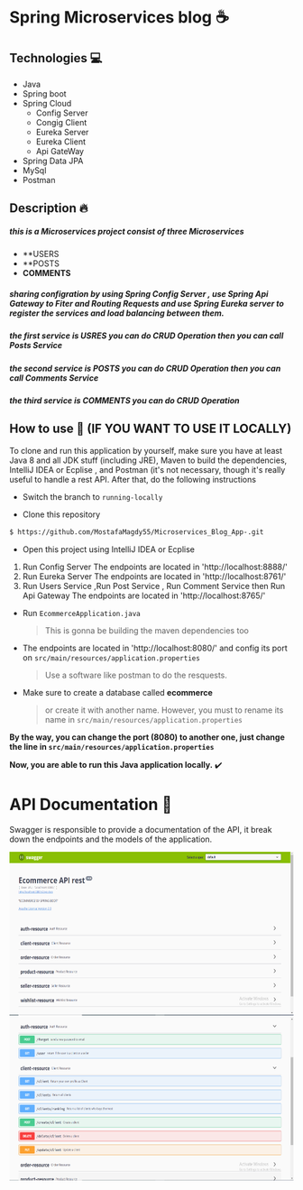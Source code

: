 # Spring Microservices blog :coffee:



## Technologies :computer:

- Java
- Spring boot
- Spring Cloud
   - Config Server
   - Congig Client
   - Eureka Server
   - Eureka Client
   -  Api GateWay 
- Spring Data JPA 
- MySql
- Postman


## Description :fire: 

##### this is a Microservices project consist of three Microservices 
- **USERS
- **POSTS
- **COMMENTS**
 ##### sharing  configration by using Spring Config Server , use Spring Api Gateway to Fiter and Routing  Requests and use Spring Eureka server to register the services and load balancing between them.
 
##### the first service is USRES you can do CRUD Operation then you can call Posts Service
##### the second service is POSTS you can do CRUD Operation then you can call Comments Service
##### the third service is COMMENTS you can do CRUD Operation 



## How to use :wave: (IF YOU WANT TO USE IT LOCALLY) 

To clone and run this application by yourself, make sure you have at least Java 8 and all JDK stuff (including JRE), Maven to build the dependencies,
IntelliJ IDEA or Ecplise , and Postman (it's not necessary, though it's really useful to handle a rest API. After that, do the following instructions

- Switch the branch to ```running-locally```

- Clone this repository
```bash
$ https://github.com/MostafaMagdy55/Microservices_Blog_App-.git
```
- Open this project using  IntelliJ IDEA or Ecplise
 
1.  Run Config Server The endpoints are located in 'http://localhost:8888/'
2.  Run Eureka Server The endpoints are located in 'http://localhost:8761/'
3.  Run Users Service ,Run Post Service , Run Comment Service then Run  Api Gateway The endpoints are located in 'http://localhost:8765/'
 

 
 
 
- Run ```EcommerceApplication.java```
  > This is gonna be building the maven dependencies too

- The endpoints are located in 'http://localhost:8080/' and config its port on ```src/main/resources/application.properties```
  > Use a software like postman to do the resquests. 
  
- Make sure to create a database called **ecommerce** 
  > or create it with another name. However, you must to rename its name in ```src/main/resources/application.properties```

 **By the way, you can change the port (8080) to another one, just change the line in ```src/main/resources/application.properties```**

  **Now, you are able to run this Java application locally.** :heavy_check_mark:



# API Documentation :memo:

Swagger is responsible to provide a documentation of the API, it break down the endpoints and the models of the application.


 <img  width="600" height="290" src="https://github.com/MostafaMagdy55/ecommerce/blob/master/images/Swagger1.PNG">  
  <img  width="600" height="290" src="https://github.com/MostafaMagdy55/ecommerce/blob/master/images/Swagger2.PNG">  
 




